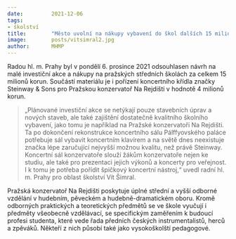 ```yaml
---
date:         2021-12-06
tags:        
- školství
title:        "Město uvolní na nákupy vybavení do škol dalších 15 milionů korun"
image: 	      posts/vitsimral2.jpg
author:       MHMP
---
```

 
Radou hl. m. Prahy byl v pondělí 6. prosince 2021 odsouhlasen návrh na malé investiční akce a nákupy na pražských středních školách za celkem 15 milionů korun. Součástí materiálu je i pořízení koncertního křídla značky Steinway & Sons pro Pražskou konzervatoř Na Rejdišti v hodnotě 4 milionů korun.

> „Plánované investiční akce se netýkají pouze stavebních úprav a nových staveb, ale také zajištění dostatečně kvalitního školního vybavení, jako tomu je například na Pražské konzervatoři Na Rejdišti. Ta po dokončení rekonstrukce koncertního sálu Pálffyovského paláce potřebuje sál vybavit koncertním klavírem a na světě dnes neexistuje značka lépe zaručující nejvyšší možnou kvalitu, než právě Steinway. Koncertní sál konzervatoře slouží žákům konzervatoře nejen ke studiu, ale také pro prezentaci jejich výkonů a koncerty pro veřejnost. I k tomu je potřeba pořídit špičkový koncertní nástroj,“ uvedl radní hl. m. Prahy pro oblast školství Vít Šimral.

Pražská konzervatoř Na Rejdišti poskytuje úplné střední a vyšší odborné vzdělání v hudebním, pěveckém a hudebně-dramatickém oboru. Kromě odborných praktických a teoretických předmětů se ve škole vyučují i předměty všeobecně vzdělávací, se specifickým zaměřením k budoucí profesi studenta, které vede řada předních českých instrumentalistů, herců a zpěváků. Někteří z nich působí také jako vysokoškolští pedagogové.

 
